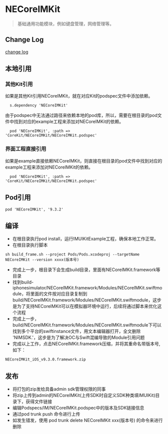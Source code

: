 # NECoreIMKit

> 基础通用功能模块，例如键盘管理，网络管理等。

## Change Log

[change log](CHANGELOG.md)

## 本地引用

### 其他Kit引用
如果是其他Kit引用NECoreIMKit，就在对应Kit的podspec文件中添加依赖。

```
  s.dependency 'NECoreIMKit'
```

由于podspec中无法通过路径来依赖本地的pod库，所以，需要在根目录的pod文件中找到对应的example工程来添加对NECoreIMKit的依赖。

```
  pod 'NECoreIMKit', :path => 'CoreKit/NECoreIMKit/NECoreIMKit.podspec'
```
### 界面工程直接引用
如果是example直接依赖NECoreIMKit，则直接在根目录的pod文件中找到对应的example工程来添加对NECoreIMKit的依赖。

```
  pod 'NECoreIMKit', :path => 'CoreKit/NECoreIMKit/NECoreIMKit.podspec'
```

## Pod引用
```
pod 'NECoreIMKit', '9.3.2'
```
## 编译
- 在根目录执行pod install，运行IMUIKitExample工程，确保本地工作正常。
- 在根目录执行脚本

```
sh build_frame.sh --project Pods/Pods.xcodeproj --targetName NECoreIMKit --version xxxx(版本号)
```
- 完成上一步，根目录下会生成build目录，里面有NECoreIMKit.framework等目录
- 找到build-iphonesimulator/NECoreIMKit.framework/Modules/NECoreIMKit.swiftmodule，将里面的文件按对应目录复制到build/NECoreIMKit.framework/Modules/NECoreIMKit.swiftmodule，这步是为了支持NECoreIMKit可以在模拟器环境中运行，后续将通过脚本来优化这个流程
- 完成上一步，build/NECoreIMKit.framework/Modules/NECoreIMKit.swiftmodule下可以找到多个平台的swiftinstance文件，用文本编辑器打开，全文删除 'NIMSDK.'，这步是为了解决OC与Swift混编导致的Module引用问题
- 完成以上工作，点击NECoreIMKit.framework压缩，并将其重命名带版本号,如下：

```
NECoreIMKit_iOS_v9.3.0.framework.zip
```
## 发布
- 将打包的zip发给具备admin sdk管理权限的同事
- 将zip上传到admin的NECoreIMKit(上传SDK时自定义SDK种类填IMUIKit)目录下，获得文件链接
- 编辑Podspecs/IM/NECoreIMKit.podspec中的版本及SDK链接信息
- 通过pod trunk push 命令进行上传
- 如发生错发，使用 pod trunk delete NECoreIMKit xxx(版本号) 的命令来进行删除
